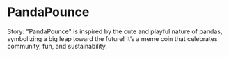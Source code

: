 # PandaPounce
Story: "PandaPounce" is inspired by the cute and playful nature of pandas, symbolizing a big leap toward the future! It’s a meme coin that celebrates community, fun, and sustainability.
